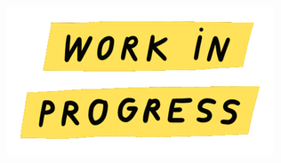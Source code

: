</p>
<p align = "center">
<img  src= https://github.com/Guilherme-del/Rest/blob/master/Img/giphy.gif >
<p>
